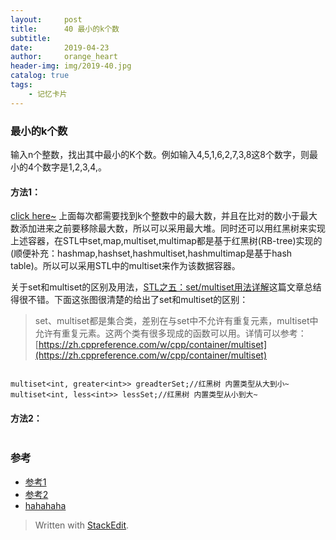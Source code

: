 ```yaml
---
layout:     post
title:      40 最小的k个数
subtitle:   
date:       2019-04-23
author:     orange_heart
header-img: img/2019-40.jpg
catalog: true
tags:
    - 记忆卡片
---
```


### 最小的k个数

输入n个整数，找出其中最小的K个数。例如输入4,5,1,6,2,7,3,8这8个数字，则最小的4个数字是1,2,3,4,。

#### 方法1：
[click here~](https://yongyuan.name/blog/find-the-smallest-k-numbers.html)
上面每次都需要找到k个整数中的最大数，并且在比对的数小于最大数添加进来之前要移除最大数，所以可以采用最大堆。同时还可以用红黑树来实现上述容器，在STL中set,map,multiset,multimap都是基于红黑树(RB-tree)实现的(顺便补充：hashmap,hashset,hashmultiset,hashmultimap是基于hash table)。所以可以采用STL中的multiset来作为该数据容器。

关于set和multiset的区别及用法，[STL之五：set/multiset用法详解](http://blog.csdn.net/longshengguoji/article/details/8546286)这篇文章总结得很不错。下面这张图很清楚的给出了set和multiset的区别：

> set、multiset都是集合类，差别在与set中不允许有重复元素，multiset中允许有重复元素。这两个类有很多现成的函数可以用。详情可以参考：[https://zh.cppreference.com/w/cpp/container/multiset](https://zh.cppreference.com/w/cpp/container/multiset)


```objk

```
    multiset<int, greater<int>> greadterSet;//红黑树 内置类型从大到小~
    multiset<int, less<int>> lessSet;//红黑树 内置类型从小到大~
    
#### 方法2：


```objk

```

### 参考

- [参考1](https://github.com/zhedahht/CodingInterviewChinese2)
- [参考2](https://github.com/gatieme/CodingInterviews)
- [hahahaha](https://www.nowcoder.com/practice/6a296eb82cf844ca8539b57c23e6e9bf?tpId=13&tqId=11182&tPage=2&rp=1&ru=/ta/coding-interviews&qru=/ta/coding-interviews/question-ranking)

> Written with [StackEdit](https://stackedit.io/).

<head>
    <script src="https://cdn.mathjax.org/mathjax/latest/MathJax.js?config=TeX-AMS-MML_HTMLorMML" type="text/javascript"></script>
    <script type="text/x-mathjax-config">
        MathJax.Hub.Config({
            tex2jax: {
            skipTags: ['script', 'noscript', 'style', 'textarea', 'pre'],
            inlineMath: [['$','$']]
            }
        });
    </script>
</head>
<!--stackedit_data:
eyJoaXN0b3J5IjpbLTE2MzA4NjI4MTcsMTIxNjAzOTM3NCw4OT
g4NTczNTAsMTk3Njk0Mzg5OCwtODc3MzY3OTIwXX0=
-->